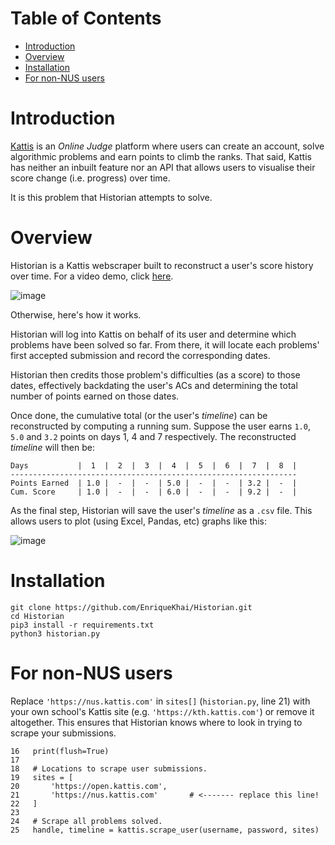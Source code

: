 # Table of Contents

- [Introduction](#introduction)
- [Overview](#overview)
- [Installation](#installation)
- [For non-NUS users](#for-non-nus-users)

# Introduction

[Kattis](https://open.kattis.com/) is an *Online Judge* platform where users can
create an account, solve algorithmic problems and earn points to climb the ranks.
That said, Kattis has neither an inbuilt feature nor an API that allows users to
visualise their score change (i.e. progress) over time.

It is this problem that Historian attempts to solve.

# Overview

Historian is a Kattis webscraper built to reconstruct a user's score history
over time. For a video demo, click [here](https://www.loom.com/share/a97cd7d9ac94473aa41317424e5bfd7e).

![image](https://user-images.githubusercontent.com/42400406/121766091-2c0a6d80-cb82-11eb-8cdb-ca9970ab69b1.png)

Otherwise, here's how it works.

Historian will log into Kattis on behalf of its user and determine which problems
have been solved so far. From there, it will locate each problems' first accepted
submission and record the corresponding dates.

Historian then credits those problem's difficulties (as a score) to those dates,
effectively backdating the user's ACs and determining the total number of points
earned on those dates.

Once done, the cumulative total (or the user's *timeline*) can be reconstructed by
computing a running sum. Suppose the user earns `1.0`, `5.0` and `3.2` points on days
1, 4 and 7 respectively. The reconstructed *timeline* will then be:

```
Days           |  1  |  2  |  3  |  4  |  5  |  6  |  7  |  8  |
----------------------------------------------------------------
Points Earned  | 1.0 |  -  |  -  | 5.0 |  -  |  -  | 3.2 |  -  |
Cum. Score     | 1.0 |  -  |  -  | 6.0 |  -  |  -  | 9.2 |  -  |
```

As the final step, Historian will save the user's *timeline* as a `.csv` file. This
allows users to plot (using Excel, Pandas, etc) graphs like this:

![image](https://user-images.githubusercontent.com/42400406/120999366-9ce50a80-c7bb-11eb-8a10-e8c8be1a34cf.png)

# Installation

```
git clone https://github.com/EnriqueKhai/Historian.git
cd Historian
pip3 install -r requirements.txt
python3 historian.py
```
# For non-NUS users

Replace `'https://nus.kattis.com'` in `sites[]` (`historian.py`, line 21) with your own school's
Kattis site (e.g. `'https://kth.kattis.com'`) or remove it altogether. This ensures that Historian
knows where to look in trying to scrape your submissions.

```Python3
16   print(flush=True)
17
18   # Locations to scrape user submissions.
19   sites = [
20       'https://open.kattis.com',
21       'https://nus.kattis.com'       # <------- replace this line!
22   ]
23 
24   # Scrape all problems solved.
25   handle, timeline = kattis.scrape_user(username, password, sites)
```
